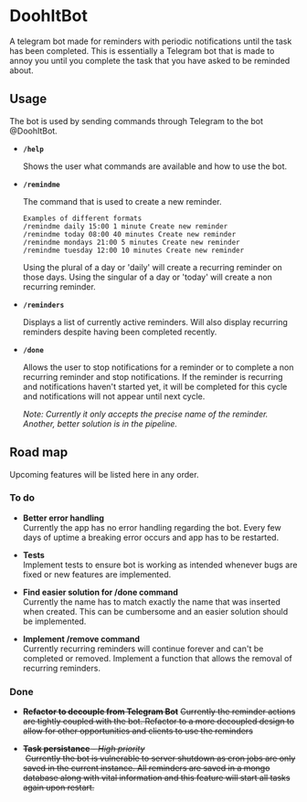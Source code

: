 # DoohItBot

A telegram bot made for reminders with periodic notifications until the task has been completed. This is essentially a Telegram bot that is made to annoy you until you complete the task that you have asked to be reminded about.


## Usage
The bot is used by sending commands through Telegram to the bot @DoohItBot.

* **`/help`** <br/>

  Shows the user what commands are available and how to use the bot.


* **`/remindme`** <br/>

  The command that is used to create a new reminder.<br/>
  ```
  Examples of different formats
  /remindme daily 15:00 1 minute Create new reminder
  /remindme today 08:00 40 minutes Create new reminder
  /remindme mondays 21:00 5 minutes Create new reminder
  /remindme tuesday 12:00 10 minutes Create new reminder
  ```
  Using the plural of a day or 'daily' will create a recurring reminder on those days. Using the singular of a day or 'today' will     create a non recurring reminder.


* **`/reminders`**<br/>

  Displays a list of currently active reminders. Will also display recurring reminders despite having been completed recently.


* **`/done`**<br/>

  Allows the user to stop notifications for a reminder or to complete a non recurring reminder and stop notifications. If the   reminder is recurring and notifications haven't started yet, it will be completed for this cycle and notifications will not appear until next cycle.

  *Note: Currently it only accepts the precise name of the reminder. Another, better solution is in the pipeline.*

## Road map

Upcoming features will be listed here in any order.

### To do

* **Better error handling**<br />
  Currently the app has no error handling regarding the bot. Every few days of uptime a breaking error occurs
  and app has to be restarted.

* **Tests**<br/>
  Implement tests to ensure bot is working as intended whenever bugs are fixed or new features are implemented.

* **Find easier solution for /done command**<br/>
  Currently the name has to match exactly the name that was inserted when created. This can be cumbersome and an easier solution should be implemented.

* **Implement /remove command**<br/>
  Currently recurring reminders will continue forever and can't be completed or removed. Implement a function that allows the removal of recurring reminders.

### Done

* ~~**Refactor to decouple from Telegram Bot**~~
  ~~Currently the reminder actions are tightly coupled with the bot. Refactor to a more decoupled design to allow for other
  opportunities and clients to use the reminders~~

* ~~**Task persistance** - *High priority*~~<br/>
  ~~Currently the bot is vulnerable to server shutdown as cron jobs are only saved in the current instance. All reminders are saved in a mongo database along with vital information and this feature will start all tasks again upon restart.~~
